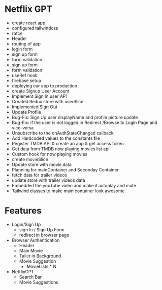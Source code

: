 
# Netflix GPT
- create react app
- configured tailwindcss
- rafce
- Header
- routing of app
- login form
- sign up form
- form validation
- sign up form
- form validation
- useRef hook
- firebase setup
- deploying our app to production
- create Signup User Account
- Implement Sign In user API
- Created Redux store with userSlice
- Implemented Sign Out
- Update Profile
- Bug-Fix: Sign Up user displayName and profile picture update
- Bug-Fix: if the user is not logged in Redirect /Browse to Login Page and vice-versa
- Unsubscribe to the onAuthStateChanged callback
- Add Hardcoded values to the constants file
- Register TMDB API & create an app & get access token
- Get data from TMDB now playing movies list api
- Custom hook for now playing movies
- create movieSlice
- Update store with movie data
- Planning for mainContainer and Seconday Container
- fetch data for trailer videos
- update store with trailer videos data
- Embedded the youTube video and make it autoplay and mute
- Tailwind classes to make main container look awesome


# Features
- Login/Sign Up
    - sign In / Sign Up Form
    - redirect in browser page
- Browser Authentication
    - Header
    - Main Movie
    - Tailer in Background
    - Movie Suggestion
       - MovieLists * N
- NetflixGPT
    - Search Bar
    - Movie Suggestions